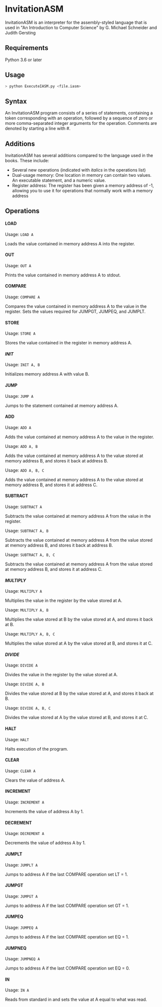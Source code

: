 # InvitationASM
InvitationASM is an interpreter for the assembly-styled language that is used in "An Introduction to Computer Science" by G. Michael Schneider and Judith Gersting

## Requirements
Python 3.6 or later

## Usage
```bash
> python ExecuteIASM.py <file.iasm>
```

## Syntax
An InvitationASM program consists of a series of statements, containing a token corresponding with an operation, followed by a sequence of zero or more comma-separated integer arguments for the operation. Comments are denoted by starting a line with #.

## Additions
InvitationASM has several additions compared to the language used in the books. These include:
* Several new operations (indicated with *italics* in the operations list)
* Dual-usage memory: One location in memory can contain two values. An executable statement, and a numeric value.
* Register address: The register has been given a memory address of -1, allowing you to use it for operations that normally work with a memory address

## Operations

#### LOAD
Usage: `LOAD A`

Loads the value contained in memory address A into the register.

#### OUT
Usage: `OUT A`

Prints the value contained in memory address A to stdout.

#### COMPARE
Usage: `COMPARE A`

Compares the value contained in memory address A to the value in the register.
Sets the values required for JUMPGT, JUMPEQ, and JUMPLT.

#### STORE
Usage: `STORE A`

Stores the value contained in the register in memory address A.

#### *INIT*
Usage: `INIT A, B`

Initializes memory address A with value B.

#### JUMP
Usage: `JUMP A`

Jumps to the statement contained at memory address A.

#### ADD
Usage: `ADD A`

Adds the value contained at memory address A to the value in the register.

Usage: `ADD A, B`

Adds the value contained at memory address A to the value stored at memory address B, and stores it back at address B.

Usage: `ADD A, B, C`

Adds the value contained at memory address A to the value stored at memory address B, and stores it at address C.

#### SUBTRACT
Usage: `SUBTRACT A`

Subtracts the value contained at memory address A from the value in the register.

Usage: `SUBTRACT A, B`

Subtracts the value contained at memory address A from the value stored at memory address B, and stores it back at address B.

Usage: `SUBTRACT A, B, C`

Subtracts the value contained at memory address A from the value stored at memory address B, and stores it at address C.

#### *MULTIPLY*
Usage: `MULTIPLY A`

Multiplies the value in the register by the value stored at A.

Usage: `MULTIPLY A, B`

Multiplies the value stored at B by the value stored at A, and stores it back at B.

Usage: `MULTIPLY A, B, C`

Multiplies the value stored at A by the value stored at B, and stores it at C.

#### *DIVIDE*
Usage: `DIVIDE A`

Divides the value in the register by the value stored at A.

Usage: `DIVIDE A, B`

Divides the value stored at B by the value stored at A, and stores it back at B.

Usage: `DIVIDE A, B, C`

Divides the value stored at A by the value stored at B, and stores it at C.

#### HALT
Usage: `HALT`

Halts execution of the program.

#### CLEAR
Usage: `CLEAR A`

Clears the value of address A.

#### INCREMENT
Usage: `INCREMENT A`

Increments the value of address A by 1.

#### DECREMENT
Usage: `DECREMENT A`

Decrements the value of address A by 1.

#### JUMPLT
Usage: `JUMPLT A`

Jumps to address A if the last COMPARE operation set LT = 1.

#### JUMPGT
Usage: `JUMPGT A`

Jumps to address A if the last COMPARE operation set GT = 1.

#### JUMPEQ
Usage: `JUMPEQ A`

Jumps to address A if the last COMPARE operation set EQ = 1.

#### JUMPNEQ
Usage: `JUMPNEQ A`

Jumps to address A if the last COMPARE operation set EQ = 0.

#### IN
Usage: `IN A`

Reads from standard in and sets the value at A equal to what was read.